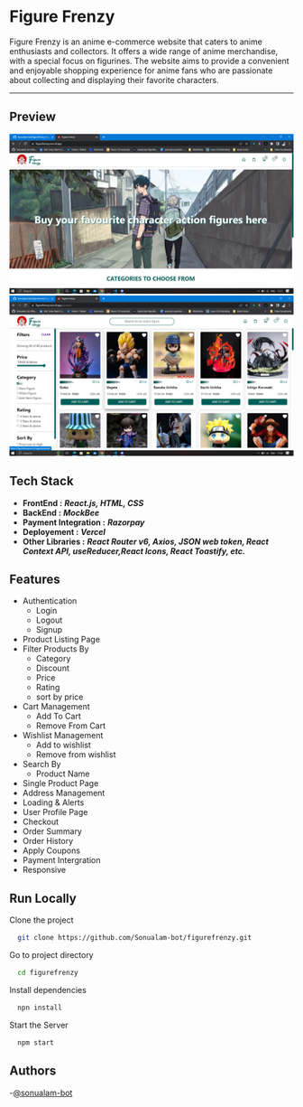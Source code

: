 # Figure Frenzy

Figure Frenzy is an anime e-commerce website that caters to anime enthusiasts and collectors. It offers a wide range of anime merchandise, with a special focus on figurines. The website aims to provide a convenient and enjoyable shopping experience for anime fans who are passionate about collecting and displaying their favorite characters.

---

## Preview
![Homepage](./assets/homepage.png)
![ProductPage](./assets/productpage.png)



## Tech Stack

- **FrontEnd :** ***React.js, HTML, CSS***
- **BackEnd :**  ***MockBee***
- **Payment Integration :** ***Razorpay***
- **Deployement :** ***Vercel***
- **Other Libraries :** ***React Router v6, Axios, JSON web token, React Context API, useReducer,React Icons, React Toastify, etc.***



## Features

- Authentication
  - Login
  - Logout
  - Signup
- Product Listing Page
- Filter Products By
  - Category
  - Discount
  - Price
  - Rating
  - sort by price
- Cart Management
   - Add To Cart
   - Remove From Cart 
- Wishlist Management
   - Add to wishlist
   - Remove from wishlist
- Search By 
    - Product Name
- Single Product Page
- Address Management
- Loading & Alerts
- User Profile Page
- Checkout
- Order Summary
- Order History
- Apply Coupons
- Payment Intergration
- Responsive


## Run Locally

Clone the project

```bash
  git clone https://github.com/Sonualam-bot/figurefrenzy.git
```

Go to project directory

```bash
  cd figurefrenzy
```

Install dependencies
```bash
  npn install
```

Start the Server
```bash
  npm start
```

## Authors

-[@sonualam-bot](https://www.github.com/sonualam-bot)
